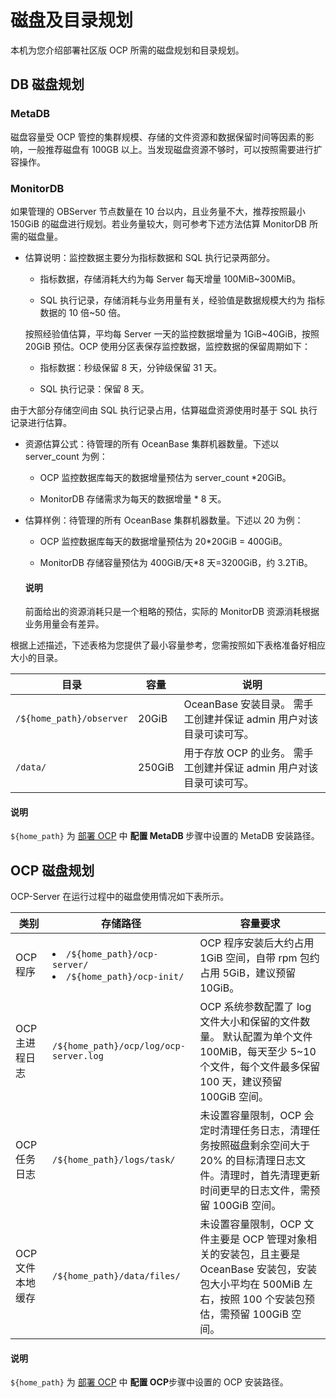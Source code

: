 # 磁盘及目录规划

本机为您介绍部署社区版 OCP 所需的磁盘规划和目录规划。

## DB 磁盘规划

### MetaDB

磁盘容量受 OCP 管控的集群规模、存储的文件资源和数据保留时间等因素的影响，一般推荐磁盘有 100GB 以上。当发现磁盘资源不够时，可以按照需要进行扩容操作。

### MonitorDB

如果管理的 OBServer 节点数量在 10 台以内，且业务量不大，推荐按照最小 150GiB 的磁盘进行规划。若业务量较大，则可参考下述方法估算 MonitorDB 所需的磁盘量。

* 估算说明：监控数据主要分为指标数据和 SQL 执行记录两部分。

  * 指标数据，存储消耗大约为每 Server 每天增量 100MiB~300MiB。

  * SQL 执行记录，存储消耗与业务用量有关，经验值是数据规模大约为 指标数据的 10 倍\~50 倍。

  按照经验值估算，平均每 Server 一天的监控数据增量为 1GiB~40GiB，按照 20GiB 预估。OCP 使用分区表保存监控数据，监控数据的保留周期如下：
  * 指标数据：秒级保留 8 天，分钟级保留 31 天。

  * SQL 执行记录：保留 8 天。

由于大部分存储空间由 SQL 执行记录占用，估算磁盘资源使用时基于 SQL 执行记录进行估算。

* 资源估算公式：待管理的所有 OceanBase 集群机器数量。下述以 server_count 为例：

  * OCP 监控数据库每天的数据增量预估为 server_count \*20GiB。

  * MonitorDB 存储需求为每天的数据增量 \* 8 天。

* 估算样例：待管理的所有 OceanBase 集群机器数量。下述以 20 为例：

  * OCP 监控数据库每天的数据增量预估为 20\*20GiB = 400GiB。

  * MonitorDB 存储容量预估为 400GiB/天\*8 天=3200GiB，约 3.2TiB。

  <main id="notice" type='explain'>
    <h4>说明</h4>
    <p>前面给出的资源消耗只是一个粗略的预估，实际的 MonitorDB 资源消耗根据业务用量会有差异。</p>
  </main>

根据上述描述，下述表格为您提供了最小容量参考，您需按照如下表格准备好相应大小的目录。

|    目录     |  容量  |      说明      |
|--------|------|----------|
| `/${home_path}/observer` | 20GiB  | OceanBase 安装目录。 需手工创建并保证 admin 用户对该目录可读可写。 |
| `/data/`               | 250GiB | 用于存放 OCP 的业务。 需手工创建并保证 admin 用户对该目录可读可写。   |

<main id="notice" type='explain'>
<h4>说明</h4>
<p><code>${home_path}</code> 为 <a href="../500.deploy-ocp.md">部署 OCP</a> 中 <b>配置 MetaDB </b> 步骤中设置的 MetaDB 安装路径。</p>
</main>

## OCP 磁盘规划

OCP-Server 在运行过程中的磁盘使用情况如下表所示。

|   **类别**   |     **存储路径**   |     **容量要求**    |
|------------|---------|-----------|
| OCP 程序     | <li>`/${home_path}/ocp-server/`</li><li> `/${home_path}/ocp-init/` </li>   | OCP 程序安装后大约占用 1GiB 空间，自带 rpm 包约占用 5GiB，建议预留 10GiB。    |
| OCP 主进程日志  | `/${home_path}/ocp/log/ocp-server.log`   | OCP 系统参数配置了 log 文件大小和保留的文件数量。 默认配置为单个文件 100MiB，每天至少 5~10 个文件，每个文件最多保留 100 天，建议预留 100GiB 空间。 |
| OCP 任务日志   | `/${home_path}/logs/task/`     | 未设置容量限制，OCP 会定时清理任务日志，清理任务按照磁盘剩余空间大于 20% 的目标清理日志文件。清理时，首先清理更新时间更早的日志文件，需预留 100GiB 空间。                      |
| OCP 文件本地缓存 | `/${home_path}/data/files/`   | 未设置容量限制，OCP 文件主要是 OCP 管理对象相关的安装包，且主要是 OceanBase 安装包，安装包大小平均在 500MiB 左右，按照 100 个安装包预估，需预留 100GiB 空间。         |

<main id="notice" type='explain'>
<h4>说明</h4>
<p><code>${home_path}</code> 为 <a href="../500.deploy-ocp.md">部署 OCP</a> 中 <b>配置 OCP</b>步骤中设置的 OCP 安装路径。</p>
</main>
